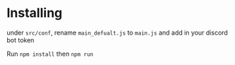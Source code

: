 # Installing

under `src/conf`, rename `main_defualt.js` to `main.js` and add in your discord bot token

Run
`npm install` then `npm run`